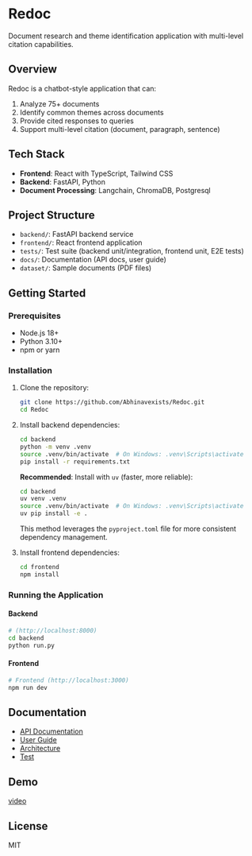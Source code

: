 # Redoc

Document research and theme identification application with multi-level citation capabilities.

## Overview

Redoc is a chatbot-style application that can:

1. Analyze 75+ documents
2. Identify common themes across documents
3. Provide cited responses to queries
4. Support multi-level citation (document, paragraph, sentence)

## Tech Stack

- **Frontend**: React with TypeScript, Tailwind CSS
- **Backend**: FastAPI, Python
- **Document Processing**: Langchain, ChromaDB, Postgresql

## Project Structure

- `backend/`: FastAPI backend service
- `frontend/`: React frontend application
- `tests/`: Test suite (backend unit/integration, frontend unit, E2E tests)
- `docs/`: Documentation (API docs, user guide)
- `dataset/`: Sample documents (PDF files)

## Getting Started

### Prerequisites

- Node.js 18+
- Python 3.10+
- npm or yarn

### Installation

1. Clone the repository:

   ```bash
   git clone https://github.com/Abhinavexists/Redoc.git
   cd Redoc
   ```

2. Install backend dependencies:

   ```bash
   cd backend
   python -m venv .venv
   source .venv/bin/activate  # On Windows: .venv\Scripts\activate
   pip install -r requirements.txt
   ```

   **Recommended**: Install with `uv` (faster, more reliable):

   ```bash
   cd backend
   uv venv .venv
   source .venv/bin/activate  # On Windows: .venv\Scripts\activate
   uv pip install -e .
   ```

   This method leverages the `pyproject.toml` file for more consistent dependency management.

3. Install frontend dependencies:

   ```bash
   cd frontend
   npm install
   ```
  
### Running the Application

#### Backend

```bash
# (http://localhost:8000)
cd backend 
python run.py
```

#### Frontend

```bash
# Frontend (http://localhost:3000)
npm run dev
```

## Documentation

- [API Documentation](docs/api.md)
- [User Guide](docs/user.md)
- [Architecture](docs/architecture.md)
- [Test](tests/test.md)

## Demo

[video](https://github.com/user-attachments/assets/4098ea40-ea06-426f-9f17-063a5af8265f)

## License

MIT
